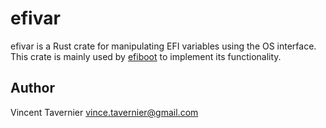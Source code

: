 # efivar

efivar is a Rust crate for manipulating EFI variables using the OS interface.
This crate is mainly used by [efiboot](../efiboot) to implement its
functionality.

## Author

Vincent Tavernier <vince.tavernier@gmail.com>
